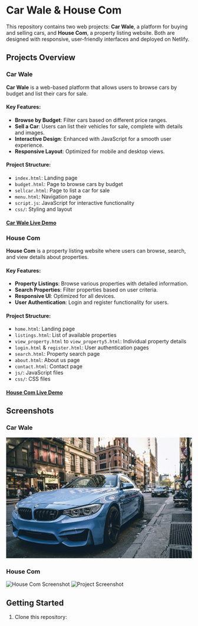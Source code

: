 # Car Wale & House Com

This repository contains two web projects: **Car Wale**, a platform for buying and selling cars, and **House Com**, a property listing website. Both are designed with responsive, user-friendly interfaces and deployed on Netlify.

## Projects Overview

### Car Wale

**Car Wale** is a web-based platform that allows users to browse cars by budget and list their cars for sale.

#### Key Features:
- **Browse by Budget**: Filter cars based on different price ranges.
- **Sell a Car**: Users can list their vehicles for sale, complete with details and images.
- **Interactive Design**: Enhanced with JavaScript for a smooth user experience.
- **Responsive Layout**: Optimized for mobile and desktop views.

#### Project Structure:
- `index.html`: Landing page
- `budget.html`: Page to browse cars by budget
- `sellcar.html`: Page to list a car for sale
- `menu.html`: Navigation page
- `script.js`: JavaScript for interactive functionality
- `css/`: Styling and layout

#### [Car Wale Live Demo](https://carwale-web.netlify.app)

### House Com

**House Com** is a property listing website where users can browse, search, and view details about properties.

#### Key Features:
- **Property Listings**: Browse various properties with detailed information.
- **Search Properties**: Filter properties based on user criteria.
- **Responsive UI**: Optimized for all devices.
- **User Authentication**: Login and register functionality for users.

#### Project Structure:
- `home.html`: Landing page
- `listings.html`: List of available properties
- `view_property.html` to `view_property5.html`: Individual property details
- `login.html` & `register.html`: User authentication pages
- `search.html`: Property search page
- `about.html`: About us page
- `contact.html`: Contact page
- `js/`: JavaScript files
- `css/`: CSS files

#### [House Com Live Demo](https://housing-web.netlify.app)

## Screenshots

### Car Wale

![Car Wale Screenshot](https://github.com/kushpatel16112/web_devlopment/blob/master/CAR_WALE/Images/BMW-1.jpg)

### House Com

![House Com Screenshot](https://drive.google.com/uc?export=view&id=1A2B3C4D5E6F7G8H)
<img src="https://drive.google.com/drive/u/0/folders/1-pZaRBWIFCll8JdJFxqdp-yyaO-_o_6v" alt="Project Screenshot" width="400"/>


## Getting Started

1. Clone this repository:
